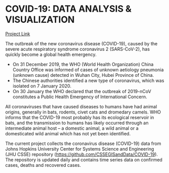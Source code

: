 # COVID-19: DATA ANALYSIS & VISUALIZATION

<a href="https://htmlpreview.github.io/?https://github.com/bdetanico/COVID-19-Data-Analysis-Visualization/blob/master/Project_COVID-19.html">Project Link</a>

The outbreak of the new coronavirus disease (COVID-19), caused by the severe acute respiratory syndrome coronavirus 2 (SARS-CoV-2), has quickly become a global health emergency.

- On 31 December 2019, the WHO (World Health Organization) China Country Office was informed of cases of unknown aetiology pneumonia (unknown cause) detected in Wuhan City, Hubei Province of China.
- The Chinese authorities identified a new type of coronavirus, which was isolated on 7 January 2020.
- On 30 January the WHO declared that the outbreak of 2019-nCoV constitutes a Public Health Emergency of International Concern.

All coronaviruses that have caused diseases to humans have had animal origins, generally in bats, rodents, civet cats and dromedary camels. WHO informs that the COVID-19 most probably has its ecological reservoir in bats, and the transmission to humans has likely occurred through an intermediate animal host – a domestic animal, a wild animal or a domesticated wild animal which has not yet been identified.

The current project collects the coronavirus disease (COVID-19) data from Johns Hopkins University Center for Systems Science and Engineering (JHU CSSE) repository (https://github.com/CSSEGISandData/COVID-19). The repository is updated daily and contains time series data on confirmed cases, deaths and recovered cases.
